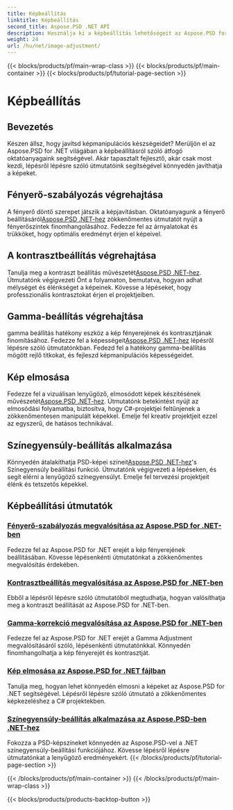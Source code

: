 ```yaml
---
title: Képbeállítás
linktitle: Képbeállítás
second_title: Aspose.PSD .NET API
description: Használja ki a képbeállítás lehetőségeit az Aspose.PSD for .NET segítségével. Fedezze fel a fényerőről, kontrasztról és színegyensúlyról szóló oktatóanyagokat, hogy elsajátítsa a képkezelést.
weight: 24
url: /hu/net/image-adjustment/
---
```


{{< blocks/products/pf/main-wrap-class >}}
{{< blocks/products/pf/main-container >}}
{{< blocks/products/pf/tutorial-page-section >}}

# Képbeállítás

## Bevezetés

Készen állsz, hogy javítsd képmanipulációs készségeidet? Merüljön el az Aspose.PSD for .NET világában a képbeállításról szóló átfogó oktatóanyagaink segítségével. Akár tapasztalt fejlesztő, akár csak most kezdi, lépésről lépésre szóló útmutatóink segítségével könnyedén javíthatja a képeket.

## Fényerő-szabályozás végrehajtása

 A fényerő döntő szerepet játszik a képjavításban. Oktatóanyagunk a fényerő beállításáról[Aspose.PSD .NET-hez](./brightness-adjustment/) zökkenőmentes útmutatót nyújt a fényerőszintek finomhangolásához. Fedezze fel az árnyalatokat és trükköket, hogy optimális eredményt érjen el képeivel.

## A kontrasztbeállítás végrehajtása

 Tanulja meg a kontraszt beállítás művészetét[Aspose.PSD .NET-hez](./contrast-adjustment/). Útmutatónk végigvezeti Önt a folyamaton, bemutatva, hogyan adhat mélységet és élénkséget a képeinek. Kövesse a lépéseket, hogy professzionális kontrasztokat érjen el projektjeiben.

## Gamma-beállítás végrehajtása

 gamma beállítás hatékony eszköz a kép fényerejének és kontrasztjának finomításához. Fedezze fel a képességeit[Aspose.PSD .NET-hez](./gamma-adjustment/) lépésről lépésre szóló útmutatónkban. Fedezd fel a hatékony gamma-beállítás mögött rejlő titkokat, és fejleszd képmanipulációs képességeidet.

## Kép elmosása

 Fedezze fel a vizuálisan lenyűgöző, elmosódott képek készítésének művészetét[Aspose.PSD .NET-hez](./blur-image/). Útmutatónk betekintést nyújt az elmosódási folyamatba, biztosítva, hogy C#-projektjei feltűnjenek a zökkenőmentesen manipulált képekkel. Emelje fel kreatív projektjeit ezzel az egyszerű, de hatásos technikával.

## Színegyensúly-beállítás alkalmazása

 Könnyedén átalakíthatja PSD-képei színeit[Aspose.PSD .NET-hez](./color-balance-adjustment/)'s Színegyensúly beállítási funkció. Útmutatónk végigvezeti a lépéseken, és segít elérni a lenyűgöző színegyensúlyt. Emelje fel tervezési projektjeit élénk és tetszetős képekkel.

## Képbeállítási útmutatók
### [Fényerő-szabályozás megvalósítása az Aspose.PSD for .NET-ben](./brightness-adjustment/)
Fedezze fel az Aspose.PSD for .NET erejét a kép fényerejének beállításában. Kövesse lépésenkénti útmutatónkat a zökkenőmentes megvalósítás érdekében.
### [Kontrasztbeállítás megvalósítása az Aspose.PSD for .NET-ben](./contrast-adjustment/)
Ebből a lépésről lépésre szóló útmutatóból megtudhatja, hogyan valósíthatja meg a kontraszt beállítását az Aspose.PSD for .NET-ben.
### [Gamma-korrekció megvalósítása az Aspose.PSD for .NET-ben](./gamma-adjustment/)
Fedezze fel az Aspose.PSD for .NET erejét a Gamma Adjustment megvalósításáról szóló, lépésenkénti útmutatónkkal. Könnyedén finomhangolhatja a kép fényerejét és kontrasztját.
### [Kép elmosása az Aspose.PSD for .NET fájlban](./blur-image/)
Tanulja meg, hogyan lehet könnyedén elmosni a képeket az Aspose.PSD for .NET segítségével. Lépésről lépésre szóló útmutató a zökkenőmentes képkezeléshez a C# projektekben.
### [Színegyensúly-beállítás alkalmazása az Aspose.PSD-ben .NET-hez](./color-balance-adjustment/)
Fokozza a PSD-képszíneket könnyedén az Aspose.PSD-vel a .NET színegyensúly-beállítási funkciójához. Kövesse lépésről lépésre útmutatónkat a lenyűgöző eredményekért.
{{< /blocks/products/pf/tutorial-page-section >}}

{{< /blocks/products/pf/main-container >}}
{{< /blocks/products/pf/main-wrap-class >}}

{{< blocks/products/products-backtop-button >}}
